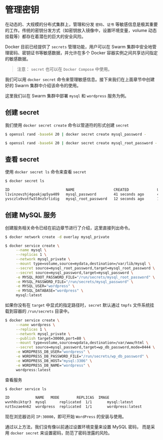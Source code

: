 # 管理密钥

在动态的、大规模的分布式集群上，管理和分发 `密码`、`证书` 等敏感信息是极其重要的工作。传统的密钥分发方式（如密钥放入镜像中，设置环境变量，volume 动态挂载等）都存在着潜在的巨大的安全风险。

Docker 目前已经提供了 `secrets` 管理功能，用户可以在 Swarm 集群中安全地管理密码、密钥证书等敏感数据，并允许在多个 Docker 容器实例之间共享访问指定的敏感数据。

> 注意： `secret` 也可以在 `Docker Compose` 中使用。

我们可以用 `docker secret` 命令来管理敏感信息。接下来我们在上面章节中创建好的 Swarm 集群中介绍该命令的使用。

这里我们以在 Swarm 集群中部署 `mysql` 和 `wordpress` 服务为例。

## 创建 secret

我们使用 `docker secret create` 命令以管道符的形式创建 `secret`

```bash
$ openssl rand -base64 20 | docker secret create mysql_password -

$ openssl rand -base64 20 | docker secret create mysql_root_password -
```

## 查看 secret

使用 `docker secret ls` 命令来查看 `secret`

```bash
$ docker secret ls

ID                          NAME                  CREATED             UPDATED
l1vinzevzhj4goakjap5ya409   mysql_password        41 seconds ago      41 seconds ago
yvsczlx9votfw3l0nz5rlidig   mysql_root_password   12 seconds ago      12 seconds ago
```

## 创建 MySQL 服务

创建服务相关命令已经在前边章节进行了介绍，这里直接列出命令。

```bash
$ docker network create -d overlay mysql_private

$ docker service create \
     --name mysql \
     --replicas 1 \
     --network mysql_private \
     --mount type=volume,source=mydata,destination=/var/lib/mysql \
     --secret source=mysql_root_password,target=mysql_root_password \
     --secret source=mysql_password,target=mysql_password \
     -e MYSQL_ROOT_PASSWORD_FILE="/run/secrets/mysql_root_password" \
     -e MYSQL_PASSWORD_FILE="/run/secrets/mysql_password" \
     -e MYSQL_USER="wordpress" \
     -e MYSQL_DATABASE="wordpress" \
     mysql:latest
```

如果你没有在 `target` 中显式的指定路径时，`secret` 默认通过 `tmpfs` 文件系统挂载到容器的 `/run/secrets` 目录中。

```bash
$ docker service create \
     --name wordpress \
     --replicas 1 \
     --network mysql_private \
     --publish target=30000,port=80 \
     --mount type=volume,source=wpdata,destination=/var/www/html \
     --secret source=mysql_password,target=wp_db_password,mode=0444 \
     -e WORDPRESS_DB_USER="wordpress" \
     -e WORDPRESS_DB_PASSWORD_FILE="/run/secrets/wp_db_password" \
     -e WORDPRESS_DB_HOST="mysql:3306" \
     -e WORDPRESS_DB_NAME="wordpress" \
     wordpress:latest
```

查看服务

```bash
$ docker service ls

ID            NAME   MODE        REPLICAS  IMAGE
wvnh0siktqr3  mysql      replicated  1/1       mysql:latest
nzt5xzae4n62  wordpress  replicated  1/1       wordpress:latest
```

现在浏览器访问 `IP:30000`，即可开始 `WordPress` 的安装与使用。

通过以上方法，我们没有像以前通过设置环境变量来设置 MySQL 密码， 而是采用 `docker secret` 来设置密码，防范了密码泄露的风险。
